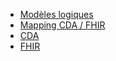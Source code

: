 * [Modèles logiques](./modelesLogiques-entete.html)
* [Mapping CDA / FHIR](./mappingCDA-FHIR-entete.html)
* [CDA](./ressourcesCDA-entete.html)
* [FHIR](./ressourcesFHIR-entete.html)
